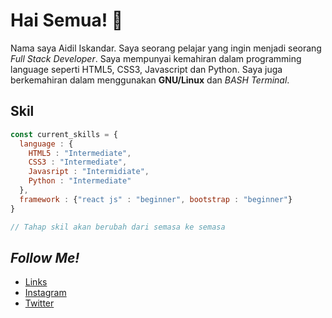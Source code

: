 # Hai Semua! 👋

Nama saya Aidil Iskandar. Saya seorang pelajar yang ingin menjadi seorang *Full Stack Developer*. Saya mempunyai kemahiran dalam programming language seperti HTML5, CSS3, Javascript dan Python. Saya juga berkemahiran dalam menggunakan **GNU/Linux** dan *BASH Terminal*.

## Skil

```javascript
const current_skills = {
  language : {
    HTML5 : "Intermediate", 
    CSS3 : "Intermediate", 
    Javasript : "Intermidiate",
    Python : "Intermediate"
  },
  framework : {"react js" : "beginner", bootstrap : "beginner"}
}

// Tahap skil akan berubah dari semasa ke semasa
```

## *Follow Me!*
* [Links](https://links.aidiliskandar.tech/)
* [Instagram](https://instagram.com/aidil_sekandar/)
* [Twitter](https://twitter.com/4idil_sekandar/)
